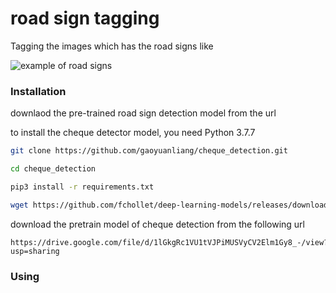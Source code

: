 # road sign tagging

Tagging the images which has the road signs like

![example of road signs](https://www.guide2dubai.com/Portals/0/Images/Living/Transportation/dubai-road-signs.jpg)


### Installation


downlaod the pre-trained road sign detection model from the url 



to install the cheque detector model, you need Python 3.7.7 

```bash
git clone https://github.com/gaoyuanliang/cheque_detection.git

cd cheque_detection

pip3 install -r requirements.txt

wget https://github.com/fchollet/deep-learning-models/releases/download/v0.4/xception_weights_tf_dim_ordering_tf_kernels_notop.h5
```

download the pretrain model of cheque detection from the following url

```
https://drive.google.com/file/d/1lGkgRc1VU1tVJPiMUSVyCV2Elm1Gy8_-/view?usp=sharing
```

### Using

